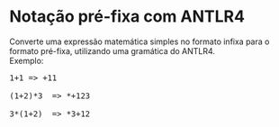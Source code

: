 # Notação pré-fixa com ANTLR4
Converte uma expressão matemática simples no formato infixa para o formato pré-fixa, utilizando uma gramática do ANTLR4.<br>
Exemplo:<br>
<pre>
1+1 => +11<br>
(1+2)*3  => *+123<br>
3*(1+2)  => *3+12<br>
</pre>
